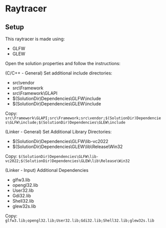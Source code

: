 # Raytracer

## Setup
This raytracer is made using:
- GLFW
- GLEW

Open the solution properties and follow the instructions:

(C/C++ - General) Set additional include directories:
- src\vendor
- src\Framework
- src\Framework\GLAPI
- $(SolutionDir)Dependencies\GLFW\include
- $(SolutionDir)Dependencies\GLEW\include

Copy:
`src\Framework\GLAPI;src\Framework;src\vendor;$(SolutionDir)Dependencies\GLFW\include;$(SolutionDir)Dependencies\GLEW\include`

(Linker - General) Set Additional Library Directories:
- $(SolutionDir)Dependencies\GLFW\lib-vc2022
- $(SolutionDir)Dependencies\GLEW\lib\Release\Win32

Copy:
`$(SolutionDir)Dependencies\GLFW\lib-vc2022;$(SolutionDir)Dependencies\GLEW\lib\Release\Win32`

(Linker - Input) Additional Dependencies
- glfw3.lib
- opengl32.lib
- User32.lib
- Gdi32.lib
- Shell32.lib
- glew32s.lib

Copy:
`glfw3.lib;opengl32.lib;User32.lib;Gdi32.lib;Shell32.lib;glew32s.lib`
